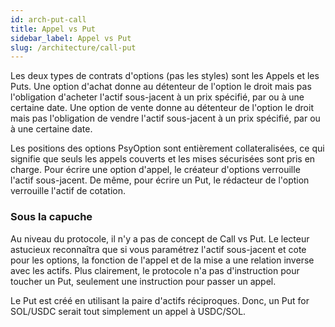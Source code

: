 ```yaml
---
id: arch-put-call
title: Appel vs Put
sidebar_label: Appel vs Put
slug: /architecture/call-put
---
```


Les deux types de contrats d'options (pas les styles) sont les Appels et les Puts. Une option d'achat donne au détenteur de l'option le droit mais pas l'obligation d'acheter l'actif sous-jacent à un prix spécifié, par ou à une certaine date. Une option de vente donne au détenteur de l'option le droit mais pas l'obligation de vendre l'actif sous-jacent à un prix spécifié, par ou à une certaine date.

Les positions des options PsyOption sont entièrement collateralisées, ce qui signifie que seuls les appels couverts et les mises sécurisées sont pris en charge. Pour écrire une option d'appel, le créateur d'options verrouille l'actif sous-jacent. De même, pour écrire un Put, le rédacteur de l'option verrouille l'actif de cotation.

### Sous la capuche
Au niveau du protocole, il n'y a pas de concept de Call vs Put. Le lecteur astucieux reconnaîtra que si vous paramétrez l'actif sous-jacent et cote pour les options, la fonction de l'appel et de la mise a une relation inverse avec les actifs. Plus clairement, le protocole n'a pas d'instruction pour toucher un Put, seulement une instruction pour passer un appel.

Le Put est créé en utilisant la paire d'actifs réciproques. Donc, un Put for SOL/USDC serait tout simplement un appel à USDC/SOL.